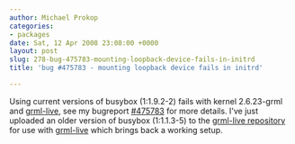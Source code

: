 ```yaml
---
author: Michael Prokop
categories:
- packages
date: Sat, 12 Apr 2008 23:08:00 +0000
layout: post
slug: 278-bug-475783-mounting-loopback-device-fails-in-initrd
title: 'bug #475783 - mounting loopback device fails in initrd'

---
```

Using current versions of busybox (1:1\.9\.2\-2\) fails with kernel 2\.6\.23\-grml and [grml\-live](https://grml.org/grml-live/), see my bugreport [\#475783](http://bugs.debian.org/cgi-bin/bugreport.cgi?bug=475783) for more details. I've just uploaded an older version of busybox (1:1\.1\.3\-5\) to the [grml\-live repository](http://deb.grml.org/) for use with [grml\-live](https://grml.org/grml-live/) which brings back a working setup.